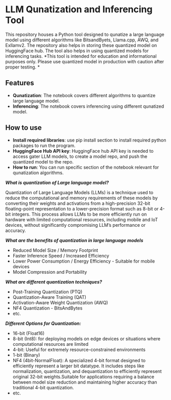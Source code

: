# LLM Qunatization and Inferencing Tool
This repository houses a Python tool designed to qunatize a large language model using different algorithms like BitsandByets, Llama.cpp, AWQ, and Exllamv2.  The repository also helps in storing these quantized model on HuggingFace hub.
The tool also helps in using quantized models for inferencing tasks. 
 *This tool is intended for education and informational purposes only. Please use quantized model in production with caution after proper testing. * 

## Features

- **Qunatization**: The notebook covers different algorithms to quantize large language model.
- **Inferencing**: The notebook covers inferencing using different qunatized model.


## How to use 
- **Install required libraries**: use pip install section to install required python packages to run the program.
- **HuggingFace Hub API key**: HuggingFace hub API key is needed to access gater LLM models, to create a model repo, and push the quantized model to the repo. 
- **How to run**: You can run specific section of the notebook relevant for qunatization algorithms.

***What is quantization of Large language model?***

Quantization of Large Language Models (LLMs) is a technique used to reduce the computational and memory requirements of these models by converting their weights and activations from a high-precision 32-bit floating-point representation to a lower-precision format such as 8-bit or 4-bit integers. This process allows LLMs to be more efficiently run on hardware with limited computational resources, including mobile and IoT devices, without significantly compromising LLM’s performance or accuracy.

***What are the benefits of quantization in large language models***
- Reduced Model Size / Memory Footprint
- Faster Inference Speed / Increased Efficiency
- Lower Power Consumption / Energy Efficiency - Suitable for mobile devices
- Model Compression and Portability

***What are different quantization techniques?***
- Post-Training Quantization (PTQ)
- Quantization-Aware Training (QAT)
- Activation-Aware Weight Quantization (AWQ)
- NF4 Quantization - BitsAndBytes
- etc.

***Different Options for Quantization:***
- 16-bit (Float16)
- 8-bit (Int8): for deploying models on edge devices or situations where computational resources are limited
- 4-bit: Useful for extremely resource-constrained environments
- 1-bit (Binary)
- NF4 (4bit-NormalFloat): A specialized 4-bit format designed to efficiently represent a larger bit datatype. It includes steps like normalization, quantization, and dequantization to efficiently represent original 32-bit weights.Suitable for applications requiring a balance between model size reduction and maintaining higher accuracy than traditional 4-bit quantization.
- etc.
